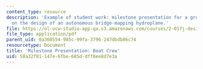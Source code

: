 ```yaml
---
content_type: resource
description: 'Example of student work: milestone presentation for a group project
  on the design of an autonomous bridge-mapping hydroplane.'
file: https://ol-ocw-studio-app-qa.s3.amazonaws.com/courses/2-017j-design-of-electromechanical-robotic-systems-fall-2009/58a32f81147e6fbe685ddff8ee8d7e3a_MIT2_017JF09_sw2_milstone.pdf
file_type: application/pdf
parent_uid: 0a360554-985c-99fa-3796-247dbdb86c74
resourcetype: Document
title: 'Milestone Presentation: Boat Crew'
uid: 58a32f81-147e-6fbe-685d-dff8ee8d7e3a
---
```


